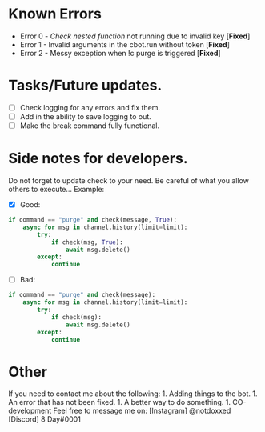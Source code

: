 # Known Errors
* Error 0 - _Check nested function_ not running due to invalid key [__Fixed__]
* Error 1 - Invalid arguments in the cbot.run without token [__Fixed__]
* Error 2 - Messy exception when !c purge is triggered [__Fixed__]

# Tasks/Future updates.
- [ ] Check logging for any errors and fix them.
- [ ] Add in the ability to save logging to out.
- [ ] Make the break command fully functional.

# Side notes for developers.
Do not forget to update check to your need.
Be careful of what you allow others to execute...
Example:
- [x] Good:
```python
if command == "purge" and check(message, True):
	async for msg in channel.history(limit=limit):
		try:
			if check(msg, True):
				await msg.delete()
		except:
			continue
```
- [ ] Bad:
```python
if command == "purge" and check(message):
	async for msg in channel.history(limit=limit):
		try:
			if check(msg):
				await msg.delete()
		except:
			continue
```


# Other
If you need to contact me about the following:
	1. Adding things to the bot.
	1. An error that has not been fixed.
	1. A better way to do something.
	1. CO-development
Feel free to message me on:
	[Instagram] @notdoxxed
	[Discord] 8 Day#0001
